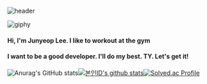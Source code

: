 ![header](https://capsule-render.vercel.app/api?type=wave&color=gradient&height=300&section=header&text=JunYeop&fontSize=90)

![giphy](README.assets/giphy-16601895027391.gif)

#### Hi, I'm Junyeop Lee. I like to workout at the gym

#### I want to be a good developer. I'll do my best. TY. Let's get it!

![Anurag's GitHub stats](https://github-readme-stats.vercel.app/api?username=dortkthf&show_icons=true&theme=cobalt2)[![본인ID's github stats](https://github-readme-stats.vercel.app/api/top-langs/?username=dortkthf&show_icons=true&hide_border=true&layout=compact&theme=cobalt2)](https://github.com/dortkthf)[![Solved.ac Profile](http://mazassumnida.wtf/api/generate_badge?boj=dortkthf)](https://solved.ac/dortkthf)

